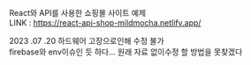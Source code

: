 React와 API를 사용한 쇼핑몰 사이트 예제
<br>
LINK : https://react-api-shop-mildmocha.netlify.app/

2023 .07 .20 하드웨어 고장으로인해 수정 불가 <br>
firebase와 env이슈인 듯 하다... 원래 자료 없이수정 할 방법을 못찾겠다

